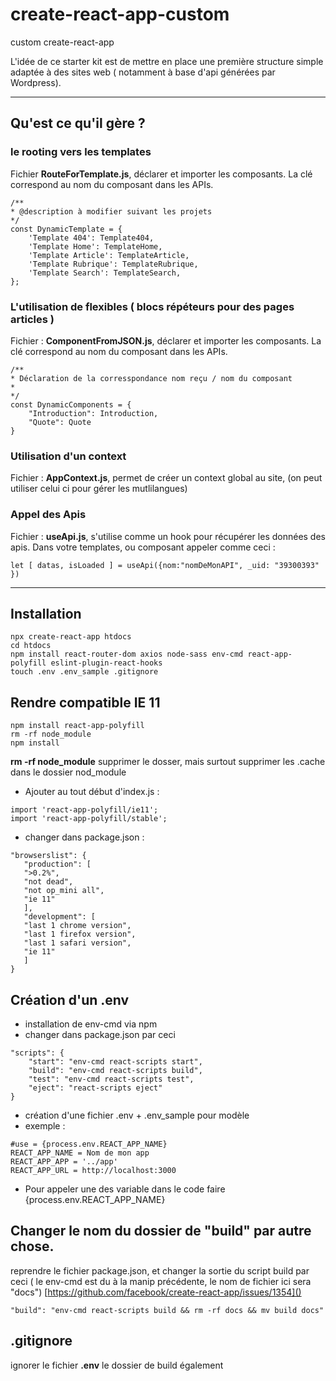 # create-react-app-custom
custom create-react-app 


L'idée de ce starter kit est de mettre en place une première structure simple adaptée à des sites web ( notamment à base d'api générées par Wordpress).

---

## Qu'est ce qu'il gère ? 
	
### le rooting vers les templates 

Fichier **RouteForTemplate.js**, déclarer et importer les composants. La clé correspond au nom du composant dans les APIs.

	/**
	* @description à modifier suivant les projets
	*/
	const DynamicTemplate = {
		'Template 404': Template404,
		'Template Home': TemplateHome,
		'Template Article': TemplateArticle,
		'Template Rubrique': TemplateRubrique,
		'Template Search': TemplateSearch,
	};

### L'utilisation de flexibles ( blocs répéteurs pour des pages articles )

Fichier : **ComponentFromJSON.js**, déclarer et importer les composants. La clé correspond au nom du composant dans les APIs.

	/**
	* Déclaration de la corresspondance nom reçu / nom du composant
	* 
	*/
	const DynamicComponents = {
		"Introduction": Introduction,
		"Quote": Quote
	}

### Utilisation d'un context

Fichier : **AppContext.js**, permet de créer un context global au site, (on peut utiliser celui ci pour gérer les mutlilangues)


### Appel des Apis

Fichier : **useApi.js**, s'utilise comme un hook pour récupérer les données des apis. Dans votre templates, ou composant appeler comme ceci : 

	let [ datas, isLoaded ] = useApi({nom:"nomDeMonAPI", _uid: "39300393" })




---

## Installation

```
npx create-react-app htdocs
cd htdocs
npm install react-router-dom axios node-sass env-cmd react-app-polyfill eslint-plugin-react-hooks
touch .env .env_sample .gitignore

```


## Rendre compatible IE 11

```
npm install react-app-polyfill
rm -rf node_module
npm install 
```
**rm -rf node_module** supprimer le dosser, mais surtout supprimer les .cache dans le dossier nod_module

- Ajouter au tout début d'index.js :  
```
import 'react-app-polyfill/ie11';
import 'react-app-polyfill/stable';
```

- changer dans package.json : 
 ```
"browserslist": {
	"production": [
	">0.2%",
	"not dead",
	"not op_mini all",
	"ie 11"
	],
	"development": [
	"last 1 chrome version",
	"last 1 firefox version",
	"last 1 safari version",
	"ie 11"
	]
}
```


## Création d'un .env
- installation de env-cmd via npm
- changer dans package.json par ceci 
```
"scripts": {
	"start": "env-cmd react-scripts start",
	"build": "env-cmd react-scripts build",
	"test": "env-cmd react-scripts test",
	"eject": "react-scripts eject"
}
```
- création d'une fichier .env + .env_sample pour modèle
- exemple : 
```
#use = {process.env.REACT_APP_NAME}
REACT_APP_NAME = Nom de mon app
REACT_APP_APP = '../app'
REACT_APP_URL = http://localhost:3000
```

- Pour appeler une des variable dans le code faire {process.env.REACT_APP_NAME}


## Changer le nom du dossier de "build" par autre chose.

reprendre le fichier package.json, et changer la sortie du script build par ceci ( le env-cmd est du à la manip précédente, le nom de fichier ici sera "docs") [https://github.com/facebook/create-react-app/issues/1354]()

```
"build": "env-cmd react-scripts build && rm -rf docs && mv build docs"
```

## .gitignore
ignorer le fichier **.env** le dossier de build également